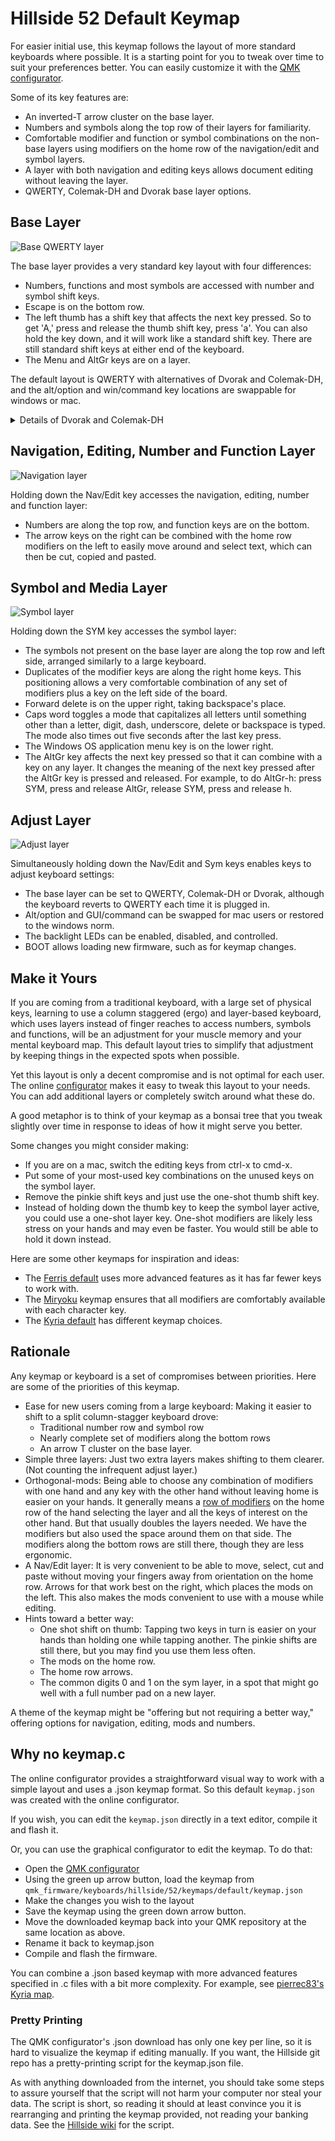 # Hillside 52 Default Keymap

For easier initial use, this keymap follows the layout of more standard keyboards where possible. It is a starting point for you to tweak over time to suit your preferences better. You can easily customize it with the [QMK configurator](https://config.qmk.fm/#/hillside/52/LAYOUT).

Some of its key features are:

- An inverted-T arrow cluster on the base layer.
- Numbers and symbols along the top row of their layers for familiarity.
- Comfortable modifier and function or symbol combinations on the non-base layers using modifiers on the home row of the navigation/edit and symbol layers.
- A layer with both navigation and editing keys allows document editing without leaving the layer.
- QWERTY, Colemak-DH and Dvorak base layer options.

## Base Layer

![Base QWERTY layer](https://imgur.com/pscLDLth.png)

The base layer provides a very standard key layout with four differences:

- Numbers, functions and most symbols are accessed with number and symbol shift keys.
- Escape is on the bottom row.
- The left thumb has a shift key that affects the next key pressed. So to get 'A,' press and release the thumb shift key, press 'a'. You can also hold the key down, and it will work like a standard shift key. There are still standard shift keys at either end of the keyboard.
- The Menu and AltGr keys are on a layer.

The default layout is QWERTY with alternatives of Dvorak and Colemak-DH, and the alt/option and win/command key locations are swappable for windows or mac.

<details>
<summary>Details of Dvorak and Colemak-DH</summary>
The Dvorak and Colemak-DH base layers have identical non-alpha and non-symbol keys as the QWERTY base layer.

![Base Dvorak layer](https://imgur.com/cVZXtZxh.png)
![Base Colemak layer](https://imgur.com/OsVDdrph.png)
</details>


## Navigation, Editing, Number and Function Layer

![Navigation layer](https://imgur.com/y48mEmeh.png)

Holding down the Nav/Edit key accesses the navigation, editing, number and function layer:

- Numbers are along the top row, and function keys are on the bottom.
- The arrow keys on the right can be combined with the home row modifiers on the left to easily move around and select text, which can then be cut, copied and pasted.


## Symbol and Media Layer

![Symbol layer](https://imgur.com/zL8re91h.png)

Holding down the SYM key accesses the symbol layer:

- The symbols not present on the base layer are along the top row and left side, arranged similarly to a large keyboard.
- Duplicates of the modifier keys are along the right home keys. This positioning allows a very comfortable combination of any set of modifiers plus a key on the left side of the board.
- Forward delete is on the upper right, taking backspace's place.
- Caps word toggles a mode that capitalizes all letters until something other than a letter, digit, dash, underscore, delete or backspace is typed. The mode also times out five seconds after the last key press.  
- The Windows OS application menu key is on the lower right. 
- The AltGr key affects the next key pressed so that it can combine with a key on any layer. It changes the meaning of the next key pressed after the AltGr key is pressed and released. For example, to do AltGr-h: press SYM, press and release AltGr, release SYM, press and release h.


## Adjust Layer

![Adjust layer](https://imgur.com/9dhChrXh.png)

Simultaneously holding down the Nav/Edit and Sym keys enables keys to adjust keyboard settings:

- The base layer can be set to QWERTY, Colemak-DH or Dvorak, although the keyboard reverts to QWERTY each time it is plugged in.
- Alt/option and GUI/command can be swapped for mac users or restored to the windows norm.
- The backlight LEDs can be enabled, disabled, and controlled.
- BOOT allows loading new firmware, such as for keymap changes.

## Make it Yours

If you are coming from a traditional keyboard,
  with a large set of physical keys,
  learning to use a column staggered (ergo) and layer-based keyboard,
  which uses layers instead of finger reaches to access numbers, symbols and functions,
  will be an adjustment for your muscle memory and your mental keyboard map.
This default layout tries to simplify that adjustment by keeping things in the expected spots when possible.

Yet this layout is only a decent compromise and is not optimal for each user.
The online [configurator](https://config.qmk.fm/#/hillside/52/LAYOUT) makes it easy to tweak this layout to your needs.
You can add additional layers or completely switch around what these do.

A good metaphor is to think of your keymap as a bonsai tree that you tweak slightly over time
  in response to ideas of how it might serve you better.

Some changes you might consider making:

- If you are on a mac, switch the editing keys from ctrl-x to cmd-x.
- Put some of your most-used key combinations on the unused keys
  on the symbol layer.
- Remove the pinkie shift keys and just use the one-shot thumb shift key.
- Instead of holding down the thumb key to keep the symbol layer active,
  you could use a one-shot layer key.
  One-shot modifiers are likely less stress on your hands and may even be faster.
  You would still be able to hold it down instead.

Here are some other keymaps for inspiration and ideas:

- The [Ferris default](https://github.com/qmk/qmk_firmware/tree/master/keyboards/ferris/keymaps/default) uses more advanced features as it has far fewer keys to work with.
- The [Miryoku](https://github.com/manna-harbour/miryoku/tree/master/docs/reference) keymap ensures that all modifiers are comfortably available with each character key.
- The [Kyria default](https://github.com/qmk/qmk_firmware/tree/master/keyboards/splitkb/kyria/keymaps/default) has different keymap choices.

## Rationale
Any keymap or keyboard is a set of compromises between priorities. Here are some of the priorities of this keymap.

- Ease for new users coming from a large keyboard: Making it easier to shift to a split column-stagger keyboard drove:
    -   Traditional number row and symbol row
    -   Nearly complete set of modifiers along the bottom rows
    -   An arrow T cluster on the base layer.
- Simple three layers: Just two extra layers makes shifting to them clearer. (Not counting the infrequent adjust layer.)
-  Orthogonal-mods: Being able to choose any combination of modifiers with one hand and any key with the other hand without leaving home is easier on your hands. It generally means a [row of modifiers](https://precondition.github.io/home-row-mods#home-row-mods-order) on the home row of the hand selecting the layer and all the keys of interest on the other hand. But that usually doubles the layers needed. We have the modifiers but also used the space around them on that side. The modifiers along the bottom rows are still there, though they are less ergonomic.
-  A Nav/Edit layer: It is very convenient to be able to move, select, cut and paste without moving your fingers away from orientation on the home row. Arrows for that work best on the right, which places the mods on the left. This also makes the mods convenient to use with a mouse while editing.
-  Hints toward a better way:
    -  One shot shift on thumb: Tapping two keys in turn is easier on your hands than holding one while tapping another. The pinkie shifts are still there, but you may find you use them less often.
    -  The mods on the home row.
    -  The home row arrows.
    -  The common digits 0 and 1 on the sym layer, in a spot that might go well with a full number pad on a new layer.

A theme of the keymap might be "offering but not requiring a better way," offering options for navigation, editing, mods and numbers.



## Why no keymap.c

The online configurator provides a straightforward visual way
   to work with a simple layout and uses a .json keymap format.
So this default ```keymap.json``` was created with the online configurator.

If you wish, you can edit the ```keymap.json``` directly in a text editor,  compile it and flash it.

Or, you can use the graphical configurator to edit the keymap. To do that:

- Open the [QMK configurator](https://config.qmk.fm/#/hillside/52/LAYOUT)
- Using the green up arrow button, load the keymap from ```qmk_firmware/keyboards/hillside/52/keymaps/default/keymap.json```
- Make the changes you wish to the layout
- Save the keymap using the green down arrow button.
- Move the downloaded keymap back into your QMK repository 
     at the same location as above.
- Rename it back to keymap.json
- Compile and flash the firmware.

You can combine a .json based keymap with more advanced features
  specified in .c files with a bit more complexity.
For example, see
 [pierrec83's Kyria map](https://github.com/qmk/qmk_firmware/tree/master/keyboards/splitkb/kyria/keymaps/pierrec83).
 
 
### Pretty Printing
 
The QMK configurator's .json download has only one key per line,
so it is hard to visualize the keymap if editing manually.
If you want, the Hillside git repo has a pretty-printing script for the keymap.json file.
 
As with anything downloaded from the internet, you should take some steps to assure yourself that the script will not harm your computer nor steal your data. The script is short, so reading it should at least convince you it is rearranging and printing the keymap provided, not reading your banking data.
See the [Hillside wiki](https://github.com/mmccoyd/hillside/wiki) for the script.



  

 
